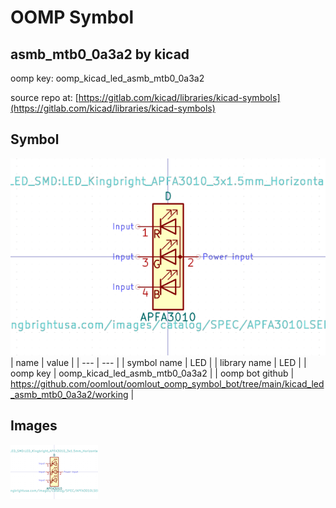 # OOMP Symbol  
## asmb_mtb0_0a3a2  by kicad  
  
oomp key: oomp_kicad_led_asmb_mtb0_0a3a2  
  
source repo at: [https://gitlab.com/kicad/libraries/kicad-symbols](https://gitlab.com/kicad/libraries/kicad-symbols)  
## Symbol  
  
[![working.png](working_600.png)](working.png)  
| name | value | 
| --- | --- | 
| symbol name | LED | 
| library name | LED | 
| oomp key | oomp_kicad_led_asmb_mtb0_0a3a2 | 
| oomp bot github | https://github.com/oomlout/oomlout_oomp_symbol_bot/tree/main/kicad_led_asmb_mtb0_0a3a2/working | 
## Images  
  
[![working.png](working_140.png)](working.png)  
